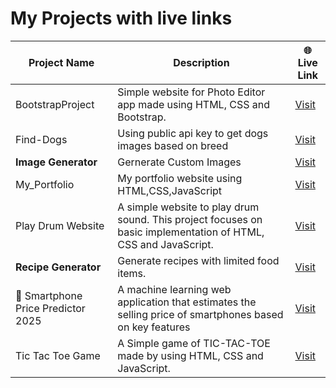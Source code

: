 # My Projects with live links

<!--LIVE_PROJECTS_START-->
| Project Name | Description | 🌐 Live Link |
|--------------|-------------|---------------|
| BootstrapProject | Simple website for Photo Editor app made using HTML, CSS and Bootstrap. | [Visit](https://omkar-109.github.io/BootstrapProject/) |
| Find-Dogs | Using public api key to get dogs images based on breed | [Visit](https://find-dogs.vercel.app) |
| **Image Generator** | Gernerate Custom Images | [Visit](https://image-generator-mvlg.onrender.com/) |
| My_Portfolio | My portfolio website using HTML,CSS,JavaScript | [Visit](https://omkar-109.github.io/My_Portfolio/) |
| Play Drum Website | A simple website to play drum sound. This project focuses on basic implementation of HTML, CSS and JavaScript. | [Visit](https://omkar-109.github.io/Play-Drum-Website/) |
| **Recipe Generator** | Generate recipes with limited food items. | [Visit](https://custom-recipe-generator.onrender.com/) |
| 📱 Smartphone Price Predictor 2025 | A machine learning web application that estimates the selling price of smartphones based on key features | [Visit](https://smartphone-price-predictor-2025.streamlit.app/) |
| Tic Tac Toe Game | A Simple game of TIC-TAC-TOE made by using HTML, CSS and JavaScript. | [Visit](https://omkar-109.github.io/Tic-Tac-Toe-game-using-html-css-javascript/) |

<!--LIVE_PROJECTS_END-->
